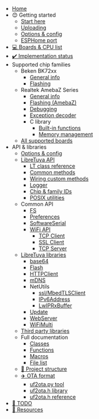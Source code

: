 * [Home](README.md)
* 😊 Getting started
	* [Start here](docs/getting-started/README.md)
	* [Uploading](docs/getting-started/uploading.md)
	* [Options & config](docs/reference/config.md)
	* [ESPHome port](docs/projects/esphome.md)
* [💻 Boards & CPU list](docs/status/supported.md)
* [✔️ Implementation status](docs/status/arduino.md)
* Supported chip families
	* Beken BK72xx
		* [General info](docs/platform/beken-72xx/README.md)
		* [Flashing](docs/platform/beken-72xx/flashing.md)
	* Realtek AmebaZ Series
		* [General info](docs/platform/realtek/README.md)
		* [Flashing (AmebaZ)](docs/platform/realtek-ambz/flashing.md)
		* [Debugging](docs/platform/realtek/debugging.md)
		* [Exception decoder](docs/platform/realtek/exception-decoder.md)
		* C library
			* [Built-in functions](docs/platform/realtek-ambz/stdlib.md)
			* [Memory management](docs/platform/realtek-ambz/memory-management.md)
	* [All supported boards](boards/)
* API & libraries
	* [Options & config](docs/reference/config.md)
	* [LibreTuya API](docs/reference/lt-api.md)
		* [LT class reference](ltapi/class_libre_tuya.md)
		* [Common methods](ltapi/_libre_tuya_a_p_i_8h.md)
		* [Wiring custom methods](ltapi/_libre_tuya_custom_8h.md)
		* [Logger](ltapi/lt__logger_8h.md)
		* [Chip & family IDs](ltapi/_chip_type_8h_source.md)
		* [POSIX utilities](ltapi/lt__posix__api_8h.md)
	* Common API
		* [FS](ltapi/classfs_1_1_f_s.md)
		* [Preferences](ltapi/class_i_preferences.md)
		* [SoftwareSerial](ltapi/class_software_serial.md)
		* [WiFi API](ltapi/class_wi_fi_class.md)
			* [TCP Client](ltapi/class_i_wi_fi_client.md)
			* [SSL Client](ltapi/class_i_wi_fi_client_secure.md)
			* [TCP Server](ltapi/class_i_wi_fi_server.md)
	* [LibreTuya libraries](docs/libs-built-in.md)
		* [base64](ltapi/classbase64.md)
		* [Flash](ltapi/class_flash_class.md)
		* [HTTPClient](ltapi/class_h_t_t_p_client.md)
		* [mDNS](ltapi/classm_d_n_s.md)
		* NetUtils
			* [ssl/MbedTLSClient](ltapi/class_mbed_t_l_s_client.md)
			* [IPv6Address](ltapi/classarduino_1_1_i_pv6_address.md)
			* [LwIPRxBuffer](ltapi/class_lw_i_p_rx_buffer.md)
		* [Update](ltapi/class_update_class.md)
		* [WebServer](ltapi/class_web_server.md)
		* [WiFiMulti](ltapi/class_wi_fi_multi.md)
	* [Third party libraries](docs/libs-3rd-party.md)
	* Full documentation
		* [Classes](ltapi/classes.md)
		* [Functions](ltapi/functions.md)
		* [Macros](ltapi/macros.md)
		* [File list](ltapi/files.md)
	* [📁 Project structure](docs/reference/project-structure.md)
	* [✈️ OTA format](docs/ota/README.md)
		* [uf2ota.py tool](docs/ota/uf2ota.md)
		* [uf2ota.h library](docs/ota/library.md)
		* [uf2ota.h reference](ltapi/uf2ota_8h.md)
* [📓 TODO](TODO.md)
* [🔗 Resources](docs/resources.md)
